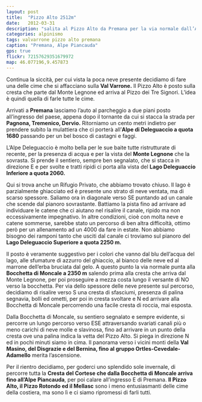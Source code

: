 ```yaml
---
layout: post
title:  "Pizzo Alto 2512m"
date:   2012-03-31
description: "salita al Pizzo Alto da Premana per la via normale dall’Alpe di Deleguaccio"
categories: alpinismo
tags: valvarrone pizzo alto premana
caption: "Premana, Alpe Piancauda"
gps: true
flickr: 72157629351679972
map: 46.077196,9.457873
---
```


Continua la siccità, per cui vista la poca neve presente decidiamo di fare una delle cime che si affacciano sulla **Val Varrone.** Il Pizzo Alto è posto sulla cresta che parte dal Monte Legnone ed arriva al Pizzo dei Tre Signori. L’idea è quindi quella di farle tutte le cime.

Arrivati a **Premana** lasciamo l’auto al parcheggio a due piani posto all’ingresso del paese, appena dopo il tornante da cui si stacca la strada per **Pagnona, Tremenico, Dervio.** Ritorniamo un cento metri indietro per prendere subito la mulattiera che ci porterà all’**Alpe di Deleguaccio a quota 1680** passando per un bel bosco di castagni e faggi.

L’Alpe Deleguaccio è molto bella per le sue baite tutte ristrutturate di recente, per la presenza di acqua e per la vista del **Monte Legnone** che la sovrasta. Si prende il sentiero, sempre ben segnalato, che si stacca in direzione E e per svolte e tratti ripidi ci porta alla vista del **Lago Deleguaccio Inferiore a quota 2060.**

Qui si trova anche un Rifugio Privato, che abbiamo trovato chiuso. Il lago è parzialmente ghiacciato ed è presente uno strato di neve ventata, ma di scarso spessore. Saliamo ora in diagonale verso SE puntando ad un canale che scende dal pianoro sovrastante. Battiamo la pista fino ad arrivare ad individuare le catene che ci aiutano nel risalire il canale, ripido ma non eccessivamente impegnativo. In altre condizioni, cioè con molta neve e catene sommerse, sarebbe stato un percorso di ben altra difficoltà, ottimo però per un allenamento ad un 4000 da fare in estate. Non abbiamo bisogno dei ramponi tanto che usciti dal canale ci troviamo sul pianoro del **Lago Deleguaccio Superiore a quota 2250 m.**

Il posto è veramente suggestivo per i colori che vanno dal blu dell’acqua del lago, alle sfumature di azzurro del ghiaccio, al bianco delle neve ed al marrone dell’erba bruciata dal gelo. A questo punto la via normale punta alla **Bocchetta di Moncale a 2350 m** salendo prima alla cresta che arriva dal Monte Legnone, per poi proseguire a mezza costa lungo il versante di NO verso la bocchetta. Per via dello spessore delle neve presente sul percorso, decidiamo di risalire verso S una cresta di sfasciumi, presenza di palina segnavia, bolli ed ometti, per poi in cresta svoltare e N ed arrivare alla Bocchetta di Moncale percorrendo una facile cresta di roccia, mai esposta.

Dalla Bocchetta di Moncale, su sentiero segnalato e sempre evidente, si percorre un lungo percorso verso ESE attraversando svariati canali più o meno carichi di neve molle e slavinosa, fino ad arrivare in un punto della cresta ove una palina indica la vetta del Pizzo Alto. Si piega in direzione N ed in pochi minuti siamo in cima. Il panorama verso i vicini monti della **Val Masino, del Disgrazie e del Bernina, fino al gruppo Ortles-Cevedale-Adamello** merita l’ascensione.

Per il rientro decidiamo, per goderci uno splendido sole invernale, di percorre tutta la **Cresta del Cortese che dalla Bocchetta di Moncale arriva fino all’Alpe Piancauda**, per poi calare all’ingresso E di Premana. **Il Pizzo Alto, il Pizzo Rotondo ed il Mellasc** sono i meno entusiasmanti delle cime della costiera, ma sono lì e ci siamo ripromessi di farli tutti.
